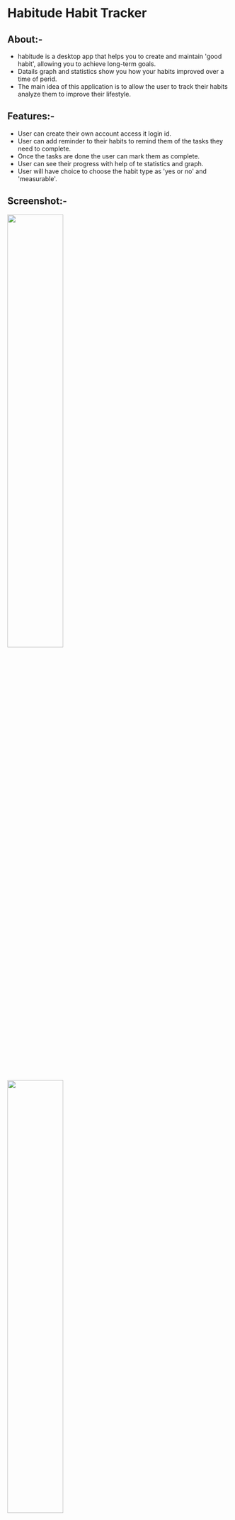 # Habitude Habit Tracker
## About:-
+ habitude is a desktop app that helps you to create and maintain 'good habit', allowing you to achieve long-term goals.
+ Datails graph and statistics show you how your habits improved over a time of perid.
+ The main idea of this application is to allow the user to track their habits analyze them to improve their lifestyle.

## Features:-
+ User can create their own account  access it login id.
+ User can add reminder to their habits to remind them of the tasks they need to complete.
+ Once the tasks are done the user can mark them as complete.
+ User can see their progress with help of te statistics and graph.
+ User will have choice to choose the habit type as 'yes or no' and 'measurable'.

## Screenshot:-
<img src="https://user-images.githubusercontent.com/110601973/188712326-dc96ddc4-a87f-47d5-a134-f08e3ef1b992.jpg" width=50% height=50%>

<img src="https://user-images.githubusercontent.com/110601973/188715705-84eec11b-4e17-4c6a-8b3b-f1658066174a.jpg" width=50% height=50%>



